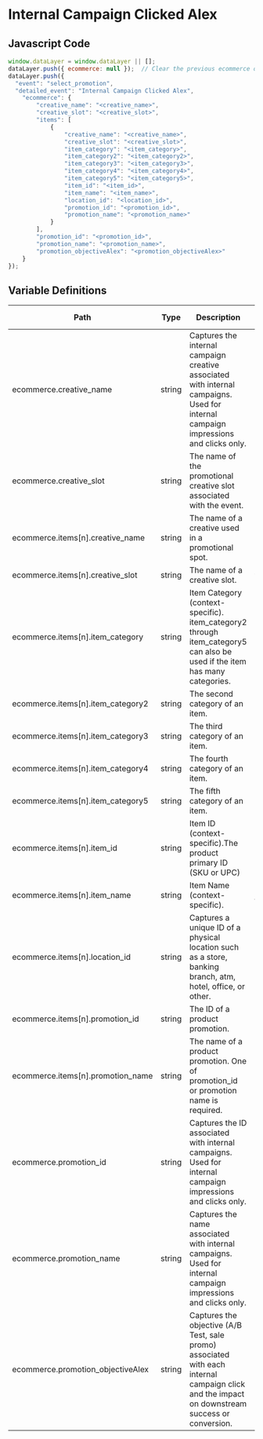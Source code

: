 # Internal Campaign Clicked Alex

### 

## Javascript Code
```js
window.dataLayer = window.dataLayer || [];
dataLayer.push({ ecommerce: null });  // Clear the previous ecommerce object.
dataLayer.push({
  "event": "select_promotion",
  "detailed_event": "Internal Campaign Clicked Alex",
    "ecommerce": {
        "creative_name": "<creative_name>",
        "creative_slot": "<creative_slot>",
        "items": [
            {
                "creative_name": "<creative_name>",
                "creative_slot": "<creative_slot>",
                "item_category": "<item_category>",
                "item_category2": "<item_category2>",
                "item_category3": "<item_category3>",
                "item_category4": "<item_category4>",
                "item_category5": "<item_category5>",
                "item_id": "<item_id>",
                "item_name": "<item_name>",
                "location_id": "<location_id>",
                "promotion_id": "<promotion_id>",
                "promotion_name": "<promotion_name>"
            }
        ],
        "promotion_id": "<promotion_id>",
        "promotion_name": "<promotion_name>",
        "promotion_objectiveAlex": "<promotion_objectiveAlex>"
    }
});
```

## Variable Definitions

|Path|Type|Description|Example|Pattern|Min Length|Max Length|Minimum|Maximum|Multiple Of|
| --- | --- | --- | --- | --- | --- | --- | --- | --- | --- |
|ecommerce.creative_name|string|Captures the internal campaign creative associated with internal campaigns. Used for internal campaign impressions and clicks only.|Girl with bike, Mountain Top, River Cruise Danube|||||||
|ecommerce.creative_slot|string|The name of the promotional creative slot associated with the event.||||||||
|ecommerce.items[n].creative_name|string|The name of a creative used in a promotional spot.|summer\_banner2|||||||
|ecommerce.items[n].creative_slot|string|The name of a creative slot.|featured\_app\_1|||||||
|ecommerce.items[n].item_category|string|Item Category \(context-specific\). item\_category2 through item\_category5 can also be used if the item has many categories.|pants|||||||
|ecommerce.items[n].item_category2|string|The second category of an item.||||||||
|ecommerce.items[n].item_category3|string|The third category of an item.||||||||
|ecommerce.items[n].item_category4|string|The fourth category of an item.||||||||
|ecommerce.items[n].item_category5|string|The fifth category of an item.||||||||
|ecommerce.items[n].item_id|string|Item ID \(context-specific\).The product primary ID \(SKU or UPC\)|SKU\_12345|||||||
|ecommerce.items[n].item_name|string|Item Name \(context-specific\).|jeggings|||||||
|ecommerce.items[n].location_id|string|Captures a unique ID of a physical location such as a store, banking branch, atm, hotel, office, or other.|155, 65588, 987764448|||||||
|ecommerce.items[n].promotion_id|string|The ID of a product promotion.|P\_12345|||||||
|ecommerce.items[n].promotion_name|string|The name of a product promotion. One of promotion\_id or promotion name is required.|Summer Sale|||||||
|ecommerce.promotion_id|string|Captures the ID associated with internal campaigns. Used for internal campaign impressions and clicks only.|2345, 56789, 9876|||||||
|ecommerce.promotion_name|string|Captures the name associated with internal campaigns. Used for internal campaign impressions and clicks only.|Trek bikes for kids, REI Spring Sale 2019, Viking Cruise Fall Specials|||||||
|ecommerce.promotion_objectiveAlex|string|Captures the objective \(A\/B Test, sale promo\) associated with each internal campaign click and the impact on downstream success or conversion.|Order Starter, Order Value, Newsletter Subscriptions, 12, 33, 44|||||||




